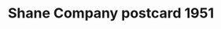 ---
layout: item
format: "photo"
title: "Shane Company postcard 1951"
contributor: "Heather Akou"
creator: "Shane Co."
group: artifact
creationdate: "1951"
shortdesc: "Postcard designed by Shane Co. to entice buyers in department stores (staff working for the stores, not individual consumers).  Mailed in 1951 to Burdine's department store in Palm Beach, Florida.  Front side of the card is pink and features a waitress in a pastel yellow dress with matching apron and cap.  She is young, white, slender, and has stylish red hair.  Printed text on the postcard says, 'SHANE DELUXE UNIFORMS STYLE D-343. Just one of Shane's 200 Washable Uniform styles for men and women.  Nationally advertised and distributed.  Shane Uniform Company, Inc., Factory and General Offices, Evansville, Indiana.  Sales Offices in New York, Chicago, Los Angeles.  Representatives in major cities coast to coast.'  Typewritten text on the postcard says, 'SHANE UNIFORM CO., INC. proudly announces the appointment of ...... LEO RUBIN as Sales Representative in your area.  Leo will gladly send you our 1951 Catalog, or arrange to call on you personally.  Just write or phone him at: 1407 Meridian Ave., Miami Beach, Florida, PHONE: 58-1217.'"
copyright: "CC BY-NC 4.0"
categories: [ work ]
medium: [ postcard ]
demographic: [ women ]
time: [ mid-20th ]
tags: [ small business ]
teammember: Heather Akou
---